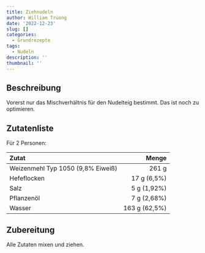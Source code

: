 ```yaml
---
title: Ziehnudeln
author: William Truong
date: '2022-12-23'
slug: []
categories:
  - Grundrezepte
tags:
  - Nudeln
description: ''
thumbnail: ''
---
```



## Beschreibung
Vorerst nur das Mischverhältnis für den Nudelteig bestimmt. Das ist noch zu optimieren.

## Zutatenliste

Für 2 Personen:

Zutat | Menge 
:---|---:
Weizenmehl Typ 1050 (9,8% Eiweiß) | 261 g
Hefeflocken | 17 g (6,5%)
Salz | 5 g (1,92%)
Pflanzenöl | 7 g (2,68%)
Wasser | 163 g (62,5%)


## Zubereitung
Alle Zutaten mixen und ziehen.